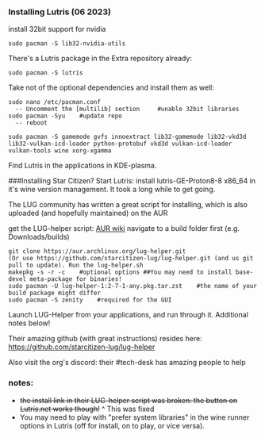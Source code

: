 
### Installing Lutris (06 2023)

install 32bit support for nvidia
```
sudo pacman -S lib32-nvidia-utils
```
There's a Lutris package in the Extra repository already:
```
sudo pacman -S lutris
```


Take not of the optional dependencies and install them as well:
```
sudo nano /etc/pacman.conf
  -- Uncomment the [multilib] section     #unable 32bit libraries
sudo pacman -Syu    #update repo
  -- reboot
```
```
sudo pacman -S gamemode gvfs innoextract lib32-gamemode lib32-vkd3d lib32-vulkan-icd-loader python-protobuf vkd3d vulkan-icd-loader vulkan-tools wine xorg-xgamma
```
Find Lutris in the applications in KDE-plasma.

###Installing Star Citizen?
Start Lutris: install lutris-GE-Proton8-8 x86_64 in it's wine version management. It took a long while to get going.

The LUG community has written a great script for installing, which is also uploaded (and hopefully maintained) on the AUR

get the LUG-helper script:
[AUR wiki](https://wiki.archlinux.org/title/Arch_User_Repository)
navigate to a build folder first (e.g. Downloads/builds)
```
git clone https://aur.archlinux.org/lug-helper.git
(Or use https://github.com/starcitizen-lug/lug-helper.git (and us git pull to update). Run the lug-helper.sh
makepkg -s -r -c    #optional options ##You may need to install base-devel meta-package for binaries!
sudo pacman -U lug-helper-1:2-7-1-any.pkg.tar.zst    #the name of your build package might differ
sudo pacman -S zenity    #required for the GUI
```
Launch LUG-Helper from your applications, and run through it. Additional notes below!

Their amazing github (with great instructions) resides here: https://github.com/starcitizen-lug/lug-helper

Also visit the org's discord: their #tech-desk has amazing people to help

### notes:
- ~~the install link in their LUG-helper script was broken: the button on Lutris.net works though!~~
    ^ This was fixed
- You may need to play with "prefer system libraries" in the wine runner options in Lutris (off for install, on to play, or vice versa).
